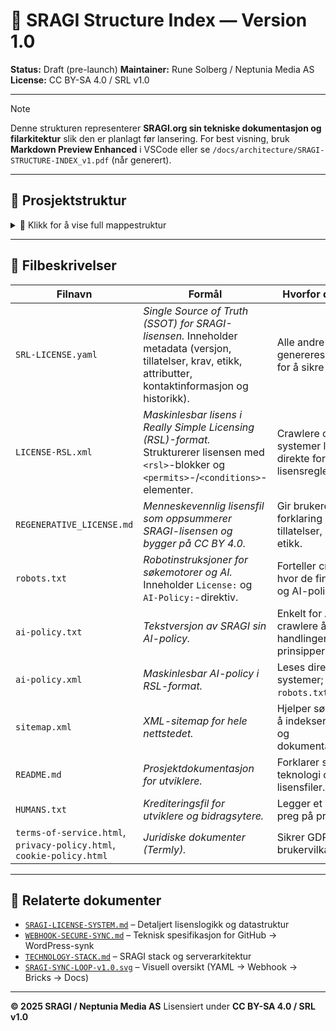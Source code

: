 # 🧱 SRAGI Structure Index — Version 1.0

**Status:** Draft (pre-launch)
**Maintainer:** Rune Solberg / Neptunia Media AS
**License:** CC BY-SA 4.0 / SRL v1.0

---

> [!NOTE]
> Denne strukturen representerer **SRAGI.org sin tekniske dokumentasjon og filarkitektur** slik den er planlagt før lansering.
> For best visning, bruk **Markdown Preview Enhanced** i VSCode eller se `/docs/architecture/SRAGI-STRUCTURE-INDEX_v1.pdf` (når generert).

---

## 🌲 Prosjektstruktur

<details>
<summary>📁 Klikk for å vise full mappestruktur</summary>

```text
sragi.org/
├── README.md
├── SRL-LICENSE.yaml
├── LICENSE-RSL.xml
├── /docs/
│   ├── README.md
│   ├── /architecture/
│   │   ├── SRAGI-SYNC-LOOP-v1.0.md
│   │   ├── DATA-FLOW.md
│   │   ├── TECHNOLOGY-STACK.md
│   │   └── GITHUB-WP-CONNECTOR.md
│   ├── /principles/
│   │   ├── SRAGI-REGENERATIVE-PRINCIPLES.md
│   │   └── TRIADIC-VALIDATION.md
│   ├── /licensing/
│   │   ├── SRL-EXPLAINED.md
│   │   └── ETHICAL-METADATA.md
│   ├── /ai/
│   │   ├── SRAGI-SKILLS (egen repository)
│   └── /integration/
│       ├── WEBHOOK-SECURE-SYNC.md
│       ├── WP-BRICKS-INTEGRATION.md
│       └── API-REFERENCE.md
│
├── /sync/
│   ├── webhook-receiver.php
│   ├── sync-log.json
│   ├── push-test.json
│   └── update-status.php
│
├── /content/
│   ├── /license/
│   │   ├── REGENERATIVE_LICENSE.md
│   │   ├── LEGAL_SUMMARY.md
│   │   └── HUMAN_READABLE.md
│   ├── /principles/
│   │   ├── ETHICAL_FRAMEWORK.md
│   │   └── CONTRIBUTION_GUIDE.md
│   ├── /bios/
│   │   ├── SRAGI_BIOS.md
│   │   └── NEPTUNIA_BIOS.md
│   └── /data/
│       ├── AI-TRAINING-DATA.yaml
│       └── PROJECT-METADATA.json
│
├── /wordpress/
│   ├── /wpcodebox/
│   │   ├── sragi_github_sync_secure.php
│   │   ├── sragi_license_display.php
│   │   └── sragi_shortcode_license.php
│   ├── /bricks/
│   │   ├── LICENSE-PAGE-BRICKS.json
│   │   └── THEME-STYLES-BRICKS.json
│   └── /acf/
│       └── sragi_fields.json
│
└── /automation/
    ├── build_licenses.py
    ├── render_docs.py
    ├── update_index.py
    └── .github/
        ├── workflows/
        │   └── sync-license.yml
        └── issue-templates/
            ├── content-update.md
            └── ai-training-feedback.md
```

</details>

---

## 📘 Filbeskrivelser

| **Filnavn**                                                          | **Formål**                                                                                                                                                 | **Hvorfor den trengs**                                                  |
| -------------------------------------------------------------------- | ---------------------------------------------------------------------------------------------------------------------------------------------------------- | ----------------------------------------------------------------------- |
| `SRL-LICENSE.yaml`                                                   | *Single Source of Truth (SSOT) for SRAGI-lisensen.* Inneholder metadata (versjon, tillatelser, krav, etikk, attributter, kontaktinformasjon og historikk). | Alle andre lisensfiler genereres fra denne for å sikre konsistens.      |
| `LICENSE-RSL.xml`                                                    | *Maskinlesbar lisens i Really Simple Licensing (RSL)-format.* Strukturerer lisensen med `<rsl>`-blokker og `<permits>`-/`<conditions>`-elementer.          | Crawlere og AI-systemer leser denne direkte for å forstå lisensreglene. |
| `REGENERATIVE_LICENSE.md`                                            | *Menneskevennlig lisensfil som oppsummerer SRAGI-lisensen og bygger på CC BY 4.0.*                                                                         | Gir brukere en lettlest forklaring på tillatelser, krav og etikk.       |
| `robots.txt`                                                         | *Robotinstruksjoner for søkemotorer og AI.* Inneholder `License:` og `AI-Policy:`-direktiv.                                                                | Forteller crawlere hvor de finner lisens- og AI-policyfiler.            |
| `ai-policy.txt`                                                      | *Tekstversjon av SRAGI sin AI-policy.*                                                                                                                     | Enkelt for AI-crawlere å lese tillatte handlinger og prinsipper.        |
| `ai-policy.xml`                                                      | *Maskinlesbar AI-policy i RSL-format.*                                                                                                                     | Leses direkte av AI-systemer; lenkes i `robots.txt`.                    |
| `sitemap.xml`                                                        | *XML-sitemap for hele nettstedet.*                                                                                                                         | Hjelper søkemotorer å indeksere lisens- og dokumentasjonssider.         |
| `README.md`                                                          | *Prosjektdokumentasjon for utviklere.*                                                                                                                     | Forklarer struktur, teknologi og peker til lisensfiler.                 |
| `HUMANS.txt`                                                         | *Krediteringsfil for utviklere og bidragsytere.*                                                                                                           | Legger et personlig preg på prosjektet.                                 |
| `terms-of-service.html`, `privacy-policy.html`, `cookie-policy.html` | *Juridiske dokumenter (Termly).*                                                                                                                           | Sikrer GDPR- og brukervilkårssamsvar.                                   |

---

## 🧭 Relaterte dokumenter

* [`SRAGI-LICENSE-SYSTEM.md`](../licensing/SRAGI-LICENSE-SYSTEM.md) – Detaljert lisenslogikk og datastruktur
* [`WEBHOOK-SECURE-SYNC.md`](../integration/WEBHOOK-SECURE-SYNC.md) – Teknisk spesifikasjon for GitHub → WordPress-synk
* [`TECHNOLOGY-STACK.md`](../architecture/TECHNOLOGY-STACK.md) – SRAGI stack og serverarkitektur
* [`SRAGI-SYNC-LOOP-v1.0.svg`](assets/sragi-sync-loop.svg) – Visuell oversikt (YAML → Webhook → Bricks → Docs)

---


**© 2025 SRAGI / Neptunia Media AS**
Lisensiert under **CC BY-SA 4.0 / SRL v1.0**
